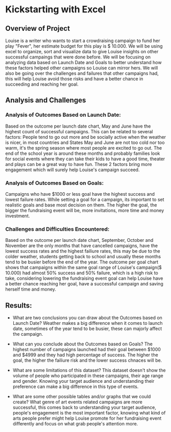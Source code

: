 # Kickstarting with Excel


## Overview of Project

Louise is a writer who wants to start a crowdraising campaign to fund her play "Fever", her estimate budget for this play is $ 10.000.
We will be using excel to organize, sort and visualize data to give Louise insights on other successful campaings that were done before.
We will be focusing on analyzing data based on Launch Date and Goals to better understand how these factors helped other campaigns so Louise can mirror hers.
We will also be going over the challenges and failures that other campaigns had, this will help Louise avoid those risks and have a better chance in succeeding and reaching her goal.


## Analysis and Challenges

### Analysis of Outcomes Based on Launch Date:
Based on the outcome per launch date chart, May and June have the highest count of successful campaigns.
This can be related to several factors:
People tend to go out more and be socially active when the weather is nicer, in most countries and States May and June are not too cold nor too warm, it's the spring season where most people are excited to go out.
The end of the school year is around these months and probably families look for social events where they can take their kids to have a good time, theater and plays can be a great way to have fun. 
These 2 factors bring more engagement which will surely help Louise's campaign succeed.

### Analysis of Outcomes Based on Goals:
Campaigns who have $1000 or less goal have the highest success and lowest failure rates.
While setting a goal for a campaign, its important to set realistic goals and base most decision on them. 
The higher the goal, the bigger the fundraising event will be, more invitations, more time and money investment.

### Challenges and Difficulties Encountered:
Based on the outcome per launch date chart, September, October and November are the only months that have cancelled campaigns, have the lowest success rates and the highest failiure rates, this may be due to the colder weather, students getting back to school and usually these months tend to be busier before the end of the year.
The outcome per goal chart shows that campaigns within the same goal range of Louise's campaign($ 10.000) had almost 50% success and 50% failure,
which is a high risk to take, considering lowering the fundraising event goal can help Louise have a better chance reaching her goal, have a successful campaign and saving herself time and money. 


## Results:

- What are two conclusions you can draw about the Outcomes based on Launch Date?
Weather makes a big difference when it comes to launch date, sometimes of the year tend to be busier, these can majorly affect the campaign.

- What can you conclude about the Outcomes based on Goals?
The highest number of campaigns launched had their goal between $1000 and $4999 and they had high percentage of success. The higher the goal, the higher the failiure risk and the lower success chnaces will be.

- What are some limitations of this dataset?
This dataset doesn't show the volume of people who participated in these campaigns, their age range and gender. Knowing your target audience and understanding their preference can make a big difference in this type of events.

- What are some other possible tables and/or graphs that we could create?
What genre of art events related campaigns are more successful, this comes back to understanding your target audience, people's engagement is the most important factor, knowing what kind of arts people prefer might help Louise promote for her fundraising event differently and focus on what grab people's attention more.
